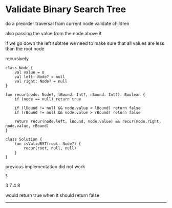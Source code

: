 

# Validate Binary Search Tree

do a preorder traversal from current node validate children

also passing the value from the node above it

if we go down the left subtree we need to make sure that all values are less than the root node

recursively  
    
    class Node {
        val value = 0
        val left: Node? = null
        val right: Node? = null
    }
    
    fun recur(node: Node?, lBound: Int?, rBound: Int?): Boolean {
        if (node == null) return true
    
        if (lBound != null && node.value < lBound) return false 
        if (rBound != null && node.value > rBound) return false
    
        return recur(node.left, lBound, node.value) && recur(node.right, node.value, rBound)
    }
    
    class Solution {
        fun isValidBST(root: Node?) {
            recur(root, null, null)
        }
    }

previous implementation did not work

    5
3       7
    4       8

would return true when it should return false

---

